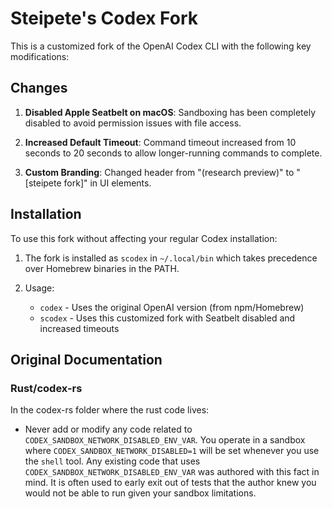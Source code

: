 # Steipete's Codex Fork

This is a customized fork of the OpenAI Codex CLI with the following key modifications:

## Changes

1. **Disabled Apple Seatbelt on macOS**: Sandboxing has been completely disabled to avoid permission issues with file access.

2. **Increased Default Timeout**: Command timeout increased from 10 seconds to 20 seconds to allow longer-running commands to complete.

3. **Custom Branding**: Changed header from "(research preview)" to "[steipete fork]" in UI elements.

## Installation

To use this fork without affecting your regular Codex installation:

1. The fork is installed as `scodex` in `~/.local/bin` which takes precedence over Homebrew binaries in the PATH.

2. Usage:
   - `codex` - Uses the original OpenAI version (from npm/Homebrew)
   - `scodex` - Uses this customized fork with Seatbelt disabled and increased timeouts

## Original Documentation

### Rust/codex-rs

In the codex-rs folder where the rust code lives:

- Never add or modify any code related to `CODEX_SANDBOX_NETWORK_DISABLED_ENV_VAR`. You operate in a sandbox where `CODEX_SANDBOX_NETWORK_DISABLED=1` will be set whenever you use the `shell` tool. Any existing code that uses `CODEX_SANDBOX_NETWORK_DISABLED_ENV_VAR` was authored with this fact in mind. It is often used to early exit out of tests that the author knew you would not be able to run given your sandbox limitations.
